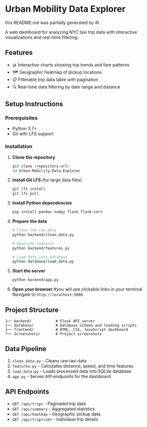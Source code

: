 # Urban Mobility Data Explorer

this README.md was partially generated by AI

A web dashboard for analyzing NYC taxi trip data with interactive visualizations and real-time filtering.

## Features

- 📊 Interactive charts showing trip trends and fare patterns
- 🗺️ Geographic heatmap of pickup locations
- 📋 Filterable trip data table with pagination
- 🔍 Real-time data filtering by date range and distance

## Setup Instructions

### Prerequisites

- Python 3.7+
- Git with LFS support

### Installation

1. **Clone the repository**
   ```bash
   git clone <repository-url>
   cd Urban-Mobility-Data-Explorer
   ```

2. **Install Git LFS** (for large data files)
   ```bash
   git lfs install
   git lfs pull
   ```

3. **Install Python dependencies**
   ```bash
   pip install pandas numpy flask flask-cors
   ```

4. **Prepare the data**
   ```bash
   # Clean the raw data
   python backend/clean_data.py
   
   # Generate features
   python backend/features.py
   
   # Load data into database
   python database/load_data.py
   ```

5. **Start the server**
   ```bash
   python backend/app.py
   ```

6. **Open your browser**
#you will see clickable links in your terminal
   Navigate to `http://localhost:5000`

## Project Structure

```
├── backend/           # Flask API server
├── database/          # Database schema and loading scripts
├── frontend/          # HTML, CSS, JavaScript dashboard
└── Screenshots/       # Project screenshots
```

## Data Pipeline

1. `clean_data.py` - Cleans raw taxi data
2. `features.py` - Calculates distance, speed, and time features
3. `load_data.py` - Loads processed data into SQLite database
4. `app.py` - Serves API endpoints for the dashboard

## API Endpoints

- `GET /api/trips` - Paginated trip data
- `GET /api/summary` - Aggregated statistics
- `GET /api/heatmap` - Geographic pickup data
- `GET /api/trip/<id>` - Individual trip details
